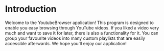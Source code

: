 # Introduction

Welcome to the YoutubeBrowser application!
This program is designed to enable you easy browsing through YouTube videos.
If you liked a video very much and want to save it for later, there is also a functionality for it.
You can group your favourite videos into many custom playlists that are easily accessible afterwards.
We hope you'll enjoy our application!